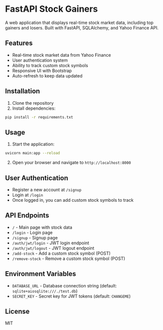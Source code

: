 # FastAPI Stock Gainers

A web application that displays real-time stock market data, including top gainers and losers. Built with FastAPI, SQLAlchemy, and Yahoo Finance API.

## Features

- Real-time stock market data from Yahoo Finance
- User authentication system
- Ability to track custom stock symbols
- Responsive UI with Bootstrap
- Auto-refresh to keep data updated

## Installation

1. Clone the repository
2. Install dependencies:
```bash
pip install -r requirements.txt
```

## Usage

1. Start the application:
```bash
uvicorn main:app --reload
```

2. Open your browser and navigate to `http://localhost:8000`

## User Authentication

- Register a new account at `/signup`
- Login at `/login`
- Once logged in, you can add custom stock symbols to track

## API Endpoints

- `/` - Main page with stock data
- `/login` - Login page
- `/signup` - Signup page
- `/auth/jwt/login` - JWT login endpoint
- `/auth/jwt/logout` - JWT logout endpoint
- `/add-stock` - Add a custom stock symbol (POST)
- `/remove-stock` - Remove a custom stock symbol (POST)

## Environment Variables

- `DATABASE_URL` - Database connection string (default: `sqlite+aiosqlite:///./test.db`)
- `SECRET_KEY` - Secret key for JWT tokens (default: `CHANGEME`)

## License

MIT 